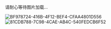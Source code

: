 
请耐心等待图片加载…


![BF978724-416B-4F12-BEF4-CFAA4801D556](https://user-images.githubusercontent.com/121736407/216678006-18a78686-b003-4bd7-b947-38573a0eddcd.jpeg)
![81CDB788-7C98-4CAE-AB4C-540FEDCB6F52](https://user-images.githubusercontent.com/121736407/216678041-602d04b4-0fda-4cba-8bfa-e085ca7a824e.jpeg)
